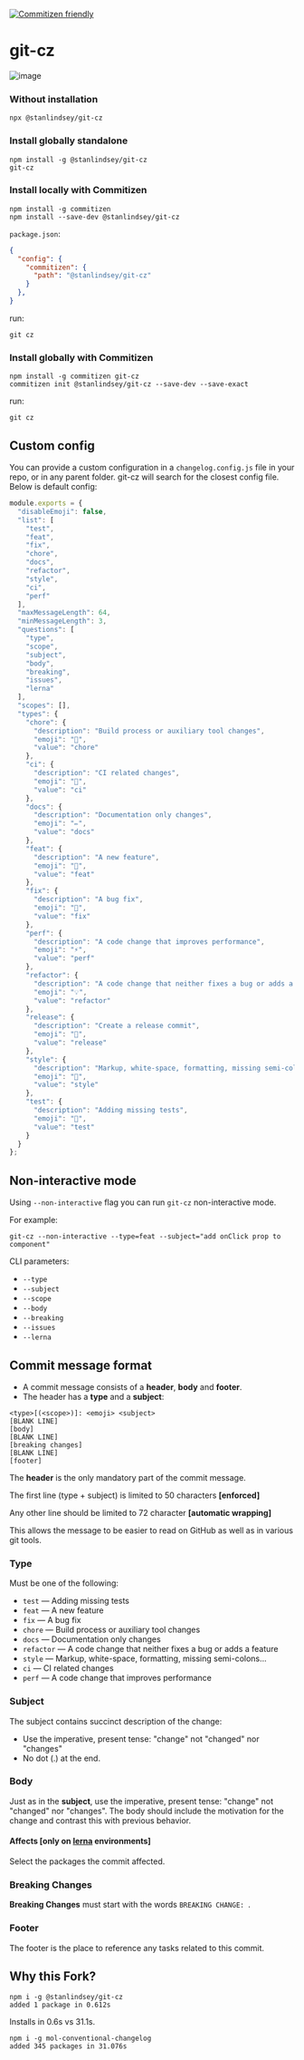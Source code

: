 [![Commitizen friendly](https://img.shields.io/badge/commitizen-friendly-brightgreen.svg)](http://commitizen.github.io/cz-cli/)


# git-cz

![image](https://user-images.githubusercontent.com/9773803/49760520-fa6c6f00-fcc4-11e8-84c4-80727f071487.png)


### Without installation

```shell
npx @stanlindsey/git-cz
```

### Install globally standalone

```shell
npm install -g @stanlindsey/git-cz
git-cz
```

### Install locally with Commitizen

```shell
npm install -g commitizen
npm install --save-dev @stanlindsey/git-cz
```

`package.json`:

```json
{
  "config": {
    "commitizen": {
      "path": "@stanlindsey/git-cz"
    }
  },
}
```

run:

```shell
git cz
```

### Install globally with Commitizen

```shell
npm install -g commitizen git-cz
commitizen init @stanlindsey/git-cz --save-dev --save-exact
```

run:

```shell
git cz
```


## Custom config

You can provide a custom configuration in a `changelog.config.js` file in your repo, or in any parent folder.
git-cz will search for the closest config file.
Below is default config:

```js
module.exports = {
  "disableEmoji": false,
  "list": [
    "test",
    "feat",
    "fix",
    "chore",
    "docs",
    "refactor",
    "style",
    "ci",
    "perf"
  ],
  "maxMessageLength": 64,
  "minMessageLength": 3,
  "questions": [
    "type",
    "scope",
    "subject",
    "body",
    "breaking",
    "issues",
    "lerna"
  ],
  "scopes": [],
  "types": {
    "chore": {
      "description": "Build process or auxiliary tool changes",
      "emoji": "🤖",
      "value": "chore"
    },
    "ci": {
      "description": "CI related changes",
      "emoji": "🎡",
      "value": "ci"
    },
    "docs": {
      "description": "Documentation only changes",
      "emoji": "✏️",
      "value": "docs"
    },
    "feat": {
      "description": "A new feature",
      "emoji": "🎸",
      "value": "feat"
    },
    "fix": {
      "description": "A bug fix",
      "emoji": "🐛",
      "value": "fix"
    },
    "perf": {
      "description": "A code change that improves performance",
      "emoji": "⚡️",
      "value": "perf"
    },
    "refactor": {
      "description": "A code change that neither fixes a bug or adds a feature",
      "emoji": "💡",
      "value": "refactor"
    },
    "release": {
      "description": "Create a release commit",
      "emoji": "🏹",
      "value": "release"
    },
    "style": {
      "description": "Markup, white-space, formatting, missing semi-colons...",
      "emoji": "💄",
      "value": "style"
    },
    "test": {
      "description": "Adding missing tests",
      "emoji": "💍",
      "value": "test"
    }
  }
};
```

## Non-interactive mode

Using `--non-interactive` flag you can run `git-cz` non-interactive mode.

For example:

```
git-cz --non-interactive --type=feat --subject="add onClick prop to component"
```

CLI parameters:

- `--type`
- `--subject`
- `--scope`
- `--body`
- `--breaking`
- `--issues`
- `--lerna`


## Commit message format

* A commit message consists of a **header**, **body** and **footer**.
* The header has a **type** and a **subject**:

```
<type>[(<scope>)]: <emoji> <subject>
[BLANK LINE]
[body]
[BLANK LINE]
[breaking changes]
[BLANK LINE]
[footer]
```

The **header** is the only mandatory part of the commit message.

The first line (type + subject) is limited to 50 characters **[enforced]**

Any other line should be limited to 72 character **[automatic wrapping]**

This allows the message to be easier to read on GitHub as well as in various git tools.

### Type

Must be one of the following:

- `test` &mdash; Adding missing tests
- `feat` &mdash; A new feature
- `fix` &mdash; A bug fix
- `chore` &mdash; Build process or auxiliary tool changes
- `docs` &mdash; Documentation only changes
- `refactor` &mdash; A code change that neither fixes a bug or adds a feature
- `style` &mdash; Markup, white-space, formatting, missing semi-colons...
- `ci` &mdash; CI related changes
- `perf` &mdash; A code change that improves performance


### Subject

The subject contains succinct description of the change:

* Use the imperative, present tense: "change" not "changed" nor "changes"
* No dot (.) at the end.

### Body

Just as in the **subject**, use the imperative, present tense: "change" not "changed" nor "changes".
The body should include the motivation for the change and contrast this with previous behavior.

#### Affects [only on [lerna](https://lernajs.io/) environments]

Select the packages the commit affected.

### Breaking Changes

**Breaking Changes** must start with the words `BREAKING CHANGE: `.

### Footer

The footer is the place to reference any tasks related to this commit.



## Why this Fork?

```
npm i -g @stanlindsey/git-cz
added 1 package in 0.612s
```

Installs in 0.6s vs 31.1s.

```
npm i -g mol-conventional-changelog
added 345 packages in 31.076s
```

